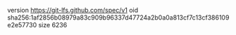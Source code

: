 version https://git-lfs.github.com/spec/v1
oid sha256:1af2856b08979a83c909b96337d47724a2b0a0a813cf7c13cf386109e2e57730
size 6236
